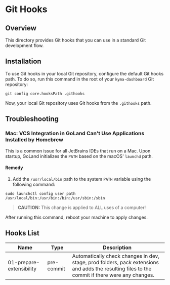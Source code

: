 # Git Hooks

## Overview

This directory provides Git hooks that you can use in a standard Git development flow.

## Installation

To use Git hooks in your local Git repository, configure the default Git hooks path.
To do so, run this command in the root of your `kyma-dashboard` Git repository:
```shell
git config core.hooksPath .githooks
```
Now, your local Git repository uses Git hooks from the `.githooks` path.

## Troubleshooting

### Mac: VCS Integration in GoLand Can't Use Applications Installed by Homebrew

This is a common issue for all JetBrains IDEs that run on a Mac.
Upon startup, GoLand initializes the `PATH` based on the macOS' `launchd` path.
<!-- markdown-link-check-disable-next-line -->
#### Remedy

1. Add the `/usr/local/bin` path to the system `PATH` variable using the following command:
```shell
sudo launchctl config user path /usr/local/bin:/usr/bin:/bin:/usr/sbin:/sbin
```
>**CAUTION:** This change is applied to ALL uses of a computer!

After running this command, reboot your machine to apply changes.

## Hooks List
|Name|Type|Description|
|---|---|---|
|01-prepare-extensibility|pre-commit|Automatically check changes in dev, stage, prod folders, pack extensions and adds the resulting files to the commit if there were any changes.| 
